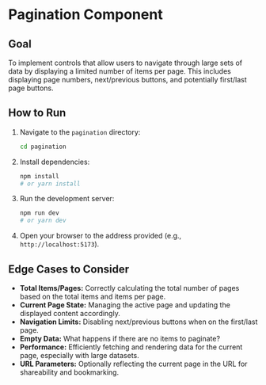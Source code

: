 # Pagination Component

## Goal

To implement controls that allow users to navigate through large sets of data by displaying a limited number of items per page. This includes displaying page numbers, next/previous buttons, and potentially first/last page buttons.

## How to Run

1.  Navigate to the `pagination` directory:
    ```bash
    cd pagination
    ```
2.  Install dependencies:
    ```bash
    npm install
    # or yarn install
    ```
3.  Run the development server:
    ```bash
    npm run dev
    # or yarn dev
    ```
4.  Open your browser to the address provided (e.g., `http://localhost:5173`).

## Edge Cases to Consider

*   **Total Items/Pages:** Correctly calculating the total number of pages based on the total items and items per page.
*   **Current Page State:** Managing the active page and updating the displayed content accordingly.
*   **Navigation Limits:** Disabling next/previous buttons when on the first/last page.
*   **Empty Data:** What happens if there are no items to paginate?
*   **Performance:** Efficiently fetching and rendering data for the current page, especially with large datasets.
*   **URL Parameters:** Optionally reflecting the current page in the URL for shareability and bookmarking.
